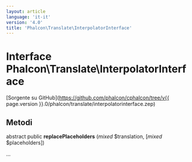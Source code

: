 ```yaml
---
layout: article
language: 'it-it'
version: '4.0'
title: 'Phalcon\Translate\InterpolatorInterface'
---
```

# Interface **Phalcon\Translate\InterpolatorInterface**

[Sorgente su GitHub](https://github.com/phalcon/cphalcon/tree/v{{ page.version }}.0/phalcon/translate/interpolatorinterface.zep)

## Metodi

abstract public **replacePlaceholders** (*mixed* $translation, [*mixed* $placeholders])

...